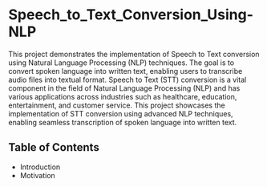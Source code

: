 # Speech_to_Text_Conversion_Using-NLP
This project demonstrates the implementation of Speech to Text conversion using Natural Language Processing (NLP) techniques. The goal is to convert spoken language into written text, enabling users to transcribe audio files into textual format.
Speech to Text (STT) conversion is a vital component in the field of Natural Language Processing (NLP) and has various applications across industries such as healthcare, education, entertainment, and customer service. This project showcases the implementation of STT conversion using advanced NLP techniques, enabling seamless transcription of spoken language into written text.
## Table of Contents
- Introduction
- Motivation
